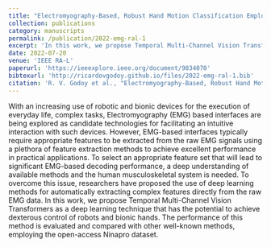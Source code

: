 ```yaml
---
title: "Electromyography-Based, Robust Hand Motion Classification Employing Temporal Multi-Channel Vision Transformers"
collection: publications
category: manuscripts
permalink: /publication/2022-emg-ral-1
excerpt: 'In this work, we propose Temporal Multi-Channel Vision Transformers as a deep learning technique that has the potential to achieve dexterous control of robots and bionic hands. The performance of this method is evaluated and compared with other well-known methods, employing the open-access Ninapro dataset.'
date: 2022-07-20
venue: 'IEEE RA-L'
paperurl: 'https://ieeexplore.ieee.org/document/9834070'
bibtexurl: 'http://ricardovgodoy.github.io/files/2022-emg-ral-1.bib'
citation: 'R. V. Godoy et al., "Electromyography-Based, Robust Hand Motion Classification Employing Temporal Multi-Channel Vision Transformers," in IEEE Robotics and Automation Letters, vol. 7, no. 4, pp. 10200-10207, Oct. 2022, doi: 10.1109/LRA.2022.3192623.'
---
```

With an increasing use of robotic and bionic devices for the execution of everyday life, complex tasks, Electromyography (EMG) based interfaces are being explored as candidate technologies for facilitating an intuitive interaction with such devices. However, EMG-based interfaces typically require appropriate features to be extracted from the raw EMG signals using a plethora of feature extraction methods to achieve excellent performance in practical applications. To select an appropriate feature set that will lead to significant EMG-based decoding performance, a deep understanding of available methods and the human musculoskeletal system is needed. To overcome this issue, researchers have proposed the use of deep learning methods for automatically extracting complex features directly from the raw EMG data. In this work, we propose Temporal Multi-Channel Vision Transformers as a deep learning technique that has the potential to achieve dexterous control of robots and bionic hands. The performance of this method is evaluated and compared with other well-known methods, employing the open-access Ninapro dataset.
